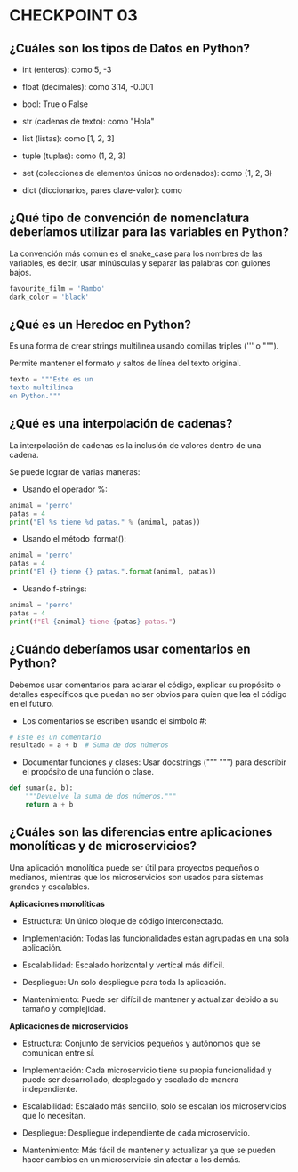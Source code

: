 # CHECKPOINT 03

## ¿Cuáles son los tipos de Datos en Python?

- int (enteros): como 5, -3

- float (decimales): como 3.14, -0.001

- bool: True o False

- str (cadenas de texto): como "Hola"

- list (listas): como [1, 2, 3]

- tuple (tuplas): como (1, 2, 3)

- set (colecciones de elementos únicos no ordenados): como {1, 2, 3}

- dict (diccionarios, pares clave-valor): como

## ¿Qué tipo de convención de nomenclatura deberíamos utilizar para las variables en Python?

La convención más común es el snake_case para los nombres de las variables, es decir, usar minúsculas y separar las palabras con guiones bajos.

```python
favourite_film = 'Rambo'
dark_color = 'black'
```

## ¿Qué es un Heredoc en Python?

Es una forma de crear strings multilínea usando comillas triples (''' o """). 

Permite mantener el formato y saltos de línea del texto original.

```python
texto = """Este es un
texto multilínea
en Python."""
```

## ¿Qué es una interpolación de cadenas?

La interpolación de cadenas es la inclusión de valores dentro de una cadena. 

Se puede lograr de varias maneras:

- Usando el operador %:

```python
animal = 'perro'
patas = 4
print("El %s tiene %d patas." % (animal, patas))
```

- Usando el método .format():

```python
animal = 'perro'
patas = 4
print("El {} tiene {} patas.".format(animal, patas))
```

- Usando f-strings:

```python
animal = 'perro'
patas = 4
print(f"El {animal} tiene {patas} patas.")
```

## ¿Cuándo deberíamos usar comentarios en Python?

Debemos usar comentarios para aclarar el código, explicar su propósito o detalles específicos que puedan no ser obvios para quien que lea el código en el futuro. 

- Los comentarios se escriben usando el símbolo #:

```python
# Este es un comentario
resultado = a + b  # Suma de dos números
```

- Documentar funciones y clases: Usar docstrings (""" """) para describir el propósito de una función o clase.

```python
def sumar(a, b):
    """Devuelve la suma de dos números."""
    return a + b
```

## ¿Cuáles son las diferencias entre aplicaciones monolíticas y de microservicios?

Una aplicación monolítica puede ser útil para proyectos pequeños o medianos, mientras que los microservicios son usados para sistemas grandes y escalables.

**Aplicaciones monolíticas**

- Estructura: Un único bloque de código interconectado.

- Implementación: Todas las funcionalidades están agrupadas en una sola aplicación.

- Escalabilidad: Escalado horizontal y vertical más difícil.

- Despliegue: Un solo despliegue para toda la aplicación.

- Mantenimiento: Puede ser difícil de mantener y actualizar debido a su tamaño y complejidad.

**Aplicaciones de microservicios**

- Estructura: Conjunto de servicios pequeños y autónomos que se comunican entre sí.

- Implementación: Cada microservicio tiene su propia funcionalidad y puede ser desarrollado, desplegado y escalado de manera independiente.

- Escalabilidad: Escalado más sencillo, solo se escalan los microservicios que lo necesitan.

- Despliegue: Despliegue independiente de cada microservicio.

- Mantenimiento: Más fácil de mantener y actualizar ya que se pueden hacer cambios en un microservicio sin afectar a los demás.
